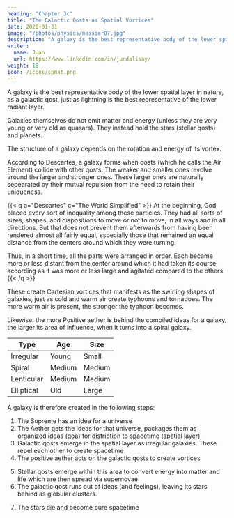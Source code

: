 ```yaml
---
heading: "Chapter 3c"
title: "The Galactic Qosts as Spatial Vortices"
date: 2020-01-31
image: "/photos/physics/messier87.jpg"
description: "A galaxy is the best representative body of the lower spatial layer in nature, as a galactic qost"
writer:
  name: Juan
  url: https://www.linkedin.com/in/jundalisay/
weight: 18
icon: /icons/spmat.png
---
```



A galaxy is the best representative body of the lower spatial layer in nature, as a galactic qost, just as lightning is the best representative of the lower radiant layer. 

Galaxies themselves do not emit matter and energy (unless they are very young or very old as quasars). They instead hold the stars (stellar qosts) and planets. 

The structure of a galaxy depends on the rotation and energy of its vortex. 

According to Descartes, a galaxy forms when qosts (which he calls the Air Element) collide with other qosts. The weaker and smaller ones revolve around the larger and stronger ones. These larger ones are naturally sepearated by their mutual repulsion from the need to retain their uniqueness.  

{{< q a="Descartes" c="The World Simplified" >}}
At the beginning, God placed every sort of inequality among these particles. They had all sorts of sizes, shapes, and dispositions to move or not to move, in all ways and in all directions. But that does not prevent them afterwards from having been rendered almost all fairly equal, especially those that remained an equal distance from the centers around which they were turning.

Thus, in a short time, all the parts were arranged in order. Each became more or less distant from the center around which it had taken its course, according as it was more or less large and agitated compared to the others.
{{< /q >}}


These create Cartesian vortices that manifests as the swirling shapes of galaxies, just as cold and warm air create typhoons and tornadoes. The more warm air is present, the stronger the typhoon becomes. 

Likewise, the more Positive aether is behind the compiled ideas for a galaxy, the larger its area of influence, when it turns into a spiral galaxy.

Type | Age | Size
--- | --- | ---
Irregular | Young | Small
Spiral | Medium | Medium
Lenticular | Medium | Medium
Elliptical | Old | Large


A galaxy is therefore created in the following steps:

1. The Supreme has an idea for a universe
2. The Aether gets the ideas for that universe, packages them as organized ideas (qoa) for distribtion to spacetime (spatial layer)
3. Galactic qosts emerge in the spatial layer as irregular galaxies. These repel each other to create spacetime
4. The positive aether acts on the galactic qosts to create vortices
 <!-- increase its area of influence and size to create spiral galaxies -->
5. Stellar qosts emerge within this area to convert energy into matter and life which are then spread via supernovae
6. The galactic qost runs out of ideas (and feelings), leaving its stars behind as globular clusters. 
<!-- It turns into either empty space or a quasar -->
7. The stars die and become pure spacetime 



<!-- 1. Spiral galaxies

These are the most common type, making up around 75% of all galaxies. These are flat, rotating disks containing stars, gas and dust, and a central concentration of stars known as the bulge.  -->

<!-- These are often surrounded by a much fainter halo of stars, many of which reside in globular clusters. -->

<!-- This has a subclass called barred spiral galaxy of which the Milky Way is a part of. -->

<!-- Barred spiral galaxy is a spiral galaxy with a central bar-shaped structure composed of stars. Bars are found in about half of all spiral galaxies. Bars generally affect both the motions of stars and interstellar gas within spiral galaxies and can affect spiral arms as well.  -->

<!-- 2. Lenticular galaxy an intermediate between an elliptical and a spiral galaxy. It contains a large-scale disc but does not have large-scale spiral arms. Lenticular galaxies are disc galaxies that have used up or lost most of their interstellar matter and therefore have very little ongoing star formation.

3. Elliptical galaxies are the largest kind and have an ellipsoidal shape. Most are composed of older, low-mass stars, with a sparse interstellar medium and minimal star formation activity. They tend to be surrounded by large numbers of globular clusters.

4. Irregular galaxy is a galaxy that does not have a distinct shape -->
